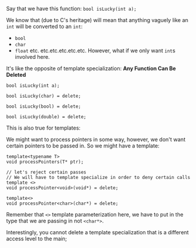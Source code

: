 Say that we have this function: 
`bool isLucky(int a);`

We know that (due to C's heritage) will mean that anything vaguely like an `int` will be converted to an `int`: 
- `bool`
- `char`
- `float`
etc.  etc.etc.etc.etc.etc.
However, what if we only want `int`s involved here. 

It's like the opposite of template specialization:
**Any Function Can Be Deleted**

```
bool isLucky(int a); 

bool isLucky(char) = delete; 

bool isLucky(bool) = delete;

bool isLucky(double) = delete;
```

This is also true for templates: 

We might want to process pointers in some way, however, we don't want certain pointers to be passed in.
So we might have a template: 
```
template<typename T> 
void processPointers(T* ptr); 

// let's reject certain passes
// We will have to template specialize in order to deny certain calls
template <>
void processPointer<void>(void*) = delete;

template<>
void processPointer<char>(char*) = delete;
```
Remember that `<>` template parameterization here, we have to put in the type that we are passing in not `<char*>`. 

Interestingly, you cannot delete a template specialization that is a different access level to the main;